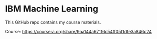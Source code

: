 # IBM Machine Learning

This GitHub repo contains my course materials.

Course: https://coursera.org/share/9aa144a671f6c54ff05f1dfe3a846c24
